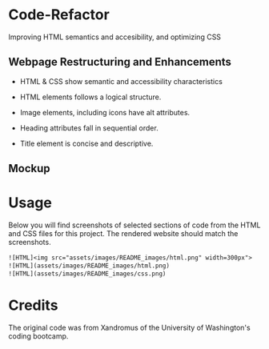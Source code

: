 # Code-Refactor

Improving HTML semantics and accesibility, and optimizing CSS

## Webpage Restructuring and Enhancements

- HTML & CSS show semantic and accessibility characteristics

- HTML elements follows a logical structure.

- Image elements, including icons have alt attributes.

- Heading attributes fall in sequential order.

- Title element is concise and descriptive.

## Mockup

# Usage

Below you will find screenshots of selected sections of code from the HTML and CSS files for this project. The rendered website should match the screenshots.

    ![HTML]<img src="assets/images/README_images/html.png" width=300px">
    ![HTML](assets/images/README_images/html.png)
    ![HTML](assets/images/README_images/css.png)

# Credits

The original code was from Xandromus of the University of Washington's coding bootcamp.
